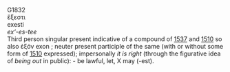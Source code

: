 G1832  
ἔξεστι  
exesti  
*ex‘-es-tee*  
Third person singular present indicative of a compound of [1537](g1537)
and [1510](g1510) so also ἐξόν exon ; neuter present participle of the
same (with or without some form of [1510](g1510) expressed);
impersonally *it* *is* *right* (through the figurative idea of *being*
*out* in public): - be lawful, let, X may (-est).  
